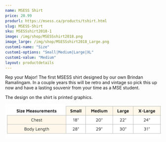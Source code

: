 ```yaml
---
name: MSESS Shirt
price: 20.99
produrl: https://msess.ca/products/tshirt.html
slug: MSESS-Shirt
sku: MSESSshirt2018-1
image: /img/shop/MSESSshirt2018.png
image_large: /img/shop/MSESSshirt2018_Large.png
custom1-name: "Size"
custom1-options: "Small|Medium|Large|XL"
custom1-value: "Medium"
layout: productdetails
---
```


<div id="error-message"></div>

<script>
  var stripe = Stripe('pk_live_wARa4mFGWVywv5pm543vz3c8', {
    betas: ['checkout_beta_3']
  });

  var checkoutButton = document.getElementById('checkout-button');
  checkoutButton.addEventListener('click', function () {
    // When the customer clicks on the button, redirect
    // them to Checkout.
    stripe.redirectToCheckout({
      items: [{sku: 'sku_E0PRxctI2GFjUR', quantity: 1}],

      // Note that it is not guaranteed your customers will be redirected to this
      // URL *100%* of the time, it's possible that they could e.g. close the
      // tab between form submission and the redirect.
      successUrl: 'https://msess.ca/success',
      cancelUrl: 'https://msess.ca/canceled',
    })
    .then(function (result) {
      if (result.error) {
        // If `redirectToCheckout` fails due to a browser or network
        // error, display the localized error message to your customer.
        var displayError = document.getElementById('error-message');
        displayError.textContent = result.error.message;
      }
    });
  });
</script>

Rep your Major! The first MSESS shirt designed by our own Brindan Ramalingam. In a couple years this will be retro and vintage so pick this up now and have a lasting souvenir from your time as a MSE student.


The design on the shirt is printed graphics.

<img src="/img/shop/shirtSizing.jpg" alt="T-Shirt Sizing Chart" id="responsive-image" class="thumbnail"/>
